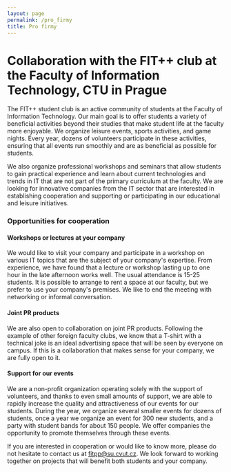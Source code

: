 ```yaml
---
layout: page
permalink: /pro_firmy
title: Pro firmy
---
```


# Collaboration with the FIT++ club at the Faculty of Information Technology, CTU in Prague

The FIT++ student club is an active community of students at the Faculty of Information Technology. Our main goal is to offer students a variety of beneficial activities beyond their studies that make student life at the faculty more enjoyable. We organize leisure events, sports activities, and game nights. Every year, dozens of volunteers participate in these activities, ensuring that all events run smoothly and are as beneficial as possible for students.

We also organize professional workshops and seminars that allow students to gain practical experience and learn about current technologies and trends in IT that are not part of the primary curriculum at the faculty. We are looking for innovative companies from the IT sector that are interested in establishing cooperation and supporting or participating in our educational and leisure initiatives.

### Opportunities for cooperation

#### Workshops or lectures at your company
We would like to visit your company and participate in a workshop on various IT topics that are the subject of your company's expertise. From experience, we have found that a lecture or workshop lasting up to one hour in the late afternoon works well. The usual attendance is 15-25 students. It is possible to arrange to rent a space at our faculty, but we prefer to use your company's premises. We like to end the meeting with networking or informal conversation.

#### Joint PR products
We are also open to collaboration on joint PR products. Following the example of other foreign faculty clubs, we know that a T-shirt with a technical joke is an ideal advertising space that will be seen by everyone on campus. If this is a collaboration that makes sense for your company, we are fully open to it.

#### Support for our events
We are a non-profit organization operating solely with the support of volunteers, and thanks to even small amounts of support, we are able to rapidly increase the quality and attractiveness of our events for our students. During the year, we organize several smaller events for dozens of students, once a year we organize an event for 300 new students, and a party with student bands for about 150 people. We offer companies the opportunity to promote themselves through these events.

If you are interested in cooperation or would like to know more, please do not hesitate to contact us at [fitpp@su.cvut.cz](mailto:fitpp@su.cvut.cz). We look forward to working together on projects that will benefit both students and your company.

